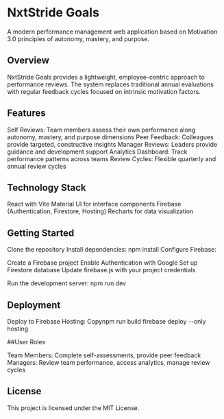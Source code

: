 # NxtStride Goals

A modern performance management web application based on Motivation 3.0 principles of autonomy, mastery, and purpose.

## Overview

NxtStride Goals provides a lightweight, employee-centric approach to performance reviews. The system replaces traditional annual evaluations with regular feedback cycles focused on intrinsic motivation factors.

## Features

Self Reviews: Team members assess their own performance along autonomy, mastery, and purpose dimensions
Peer Feedback: Colleagues provide targeted, constructive insights
Manager Reviews: Leaders provide guidance and development support
Analytics Dashboard: Track performance patterns across teams
Review Cycles: Flexible quarterly and annual review cycles

## Technology Stack

React with Vite
Material UI for interface components
Firebase (Authentication, Firestore, Hosting)
Recharts for data visualization

## Getting Started

Clone the repository
Install dependencies: npm install
Configure Firebase:

Create a Firebase project
Enable Authentication with Google
Set up Firestore database
Update firebase.js with your project credentials


Run the development server: npm run dev

## Deployment

Deploy to Firebase Hosting:
Copynpm run build
firebase deploy --only hosting

##User Roles

Team Members: Complete self-assessments, provide peer feedback
Managers: Review team performance, access analytics, manage review cycles

## License

This project is licensed under the MIT License.

